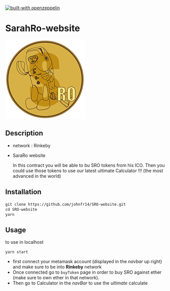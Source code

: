 [![built-with openzeppelin](https://img.shields.io/badge/built%20with-OpenZeppelin-3677FF)](https://docs.openzeppelin.com/)

# SarahRo-website
![SarahRo](./src/img/SardineRO.png)

## Description

- network : Rinkeby
- SaraRo website

  In this contract you will be able to bu SRO tokens from his ICO.
  Then you could use those tokens to use our latest ultimate Calculator !!! (the most advanced in the world)


## Installation

```
git clone https://github.com/johnfr14/SRO-website.git
cd SRO-website
yarn
```

## Usage
to use in localhost
```
yarn start
```
- first connect your metamask account (displayed in the *navbar* up right) and make sure to be into **Rinkeby** network
- Once connected go to `buyToken` page in order to buy SRO against ether (make sure to own ether in that network).
- Then go to Calculator in the *navBar* to use the *ultimate* calculate
